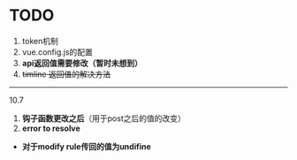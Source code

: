 # TODO
1. token机制
2. vue.config.js的配置
3. __api返回值需要修改（暂时未想到）__
4. ~~timline 返回值的解决方法~~
___
10.7
1. __钩子函数更改之后__（用于post之后的值的改变）
2. __error to resolve__
- __对于modify rule传回的值为undifine__